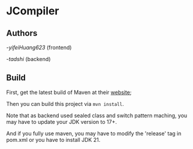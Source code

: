 # JCompiler
## Authors
-*yifeiHuang623* (frontend)

-*tadshi* (backend)

## Build
First, get the latest build of Maven at their [website](https://maven.apache.org/download.cgi);

Then you can build this project via `mvn install`.

Note that as backend used sealed class and switch pattern maching, you may have to update your JDK version to 17+.

And if you fully use maven, you may have to modify the 'release' tag in pom.xml or you have to install JDK 21.
